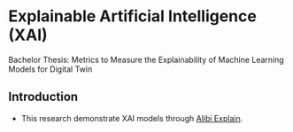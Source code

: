 # Explainable Artificial Intelligence (XAI)

Bachelor Thesis: Metrics to Measure the Explainability of Machine Learning Models for Digital Twin

## Introduction
- This research demonstrate XAI models through [Alibi Explain](https://github.com/SeldonIO/alibi).

